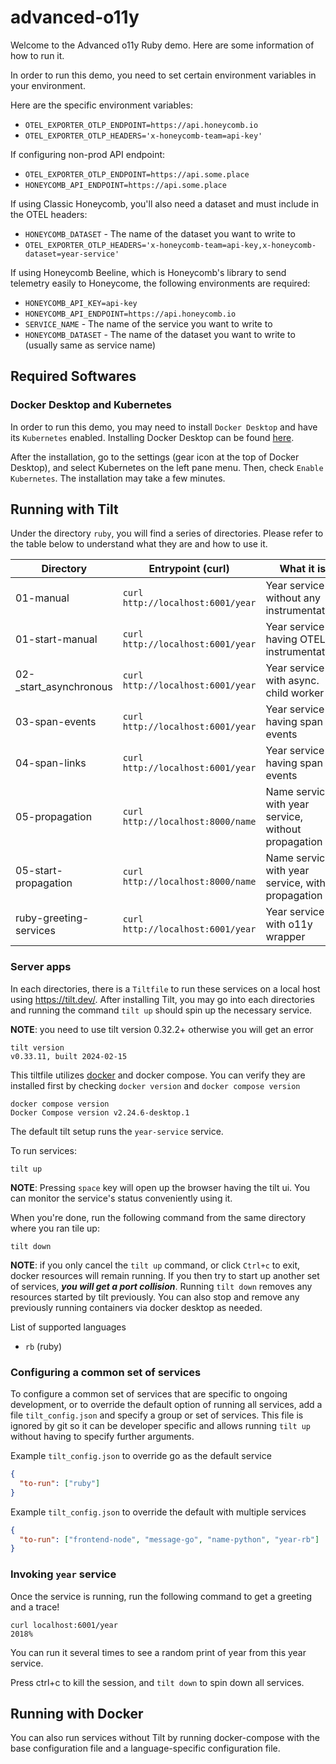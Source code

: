 # advanced-o11y

Welcome to the Advanced o11y Ruby demo. Here are some information of how to run it.

In order to run this demo, you need to set certain environment variables in your environment.

Here are the specific environment variables:

- `OTEL_EXPORTER_OTLP_ENDPOINT=https://api.honeycomb.io`
- `OTEL_EXPORTER_OTLP_HEADERS='x-honeycomb-team=api-key'`

If configuring non-prod API endpoint:

- `OTEL_EXPORTER_OTLP_ENDPOINT=https://api.some.place`
- `HONEYCOMB_API_ENDPOINT=https://api.some.place`

If using Classic Honeycomb, you'll also need a dataset and must include in the OTEL headers:

- `HONEYCOMB_DATASET` - The name of the dataset you want to write to
- `OTEL_EXPORTER_OTLP_HEADERS='x-honeycomb-team=api-key,x-honeycomb-dataset=year-service'`

If using Honeycomb Beeline, which is Honeycomb's library to send telemetry easily to Honeycome, the following environments are required:

- `HONEYCOMB_API_KEY=api-key`
- `HONEYCOMB_API_ENDPOINT=https://api.honeycomb.io`
- `SERVICE_NAME` - The name of the service you want to write to
- `HONEYCOMB_DATASET` - The name of the dataset you want to write to (usually same as service name)

## Required Softwares

### Docker Desktop and Kubernetes
In order to run this demo, you may need to install `Docker Desktop` and have its `Kubernetes` enabled. Installing Docker Desktop can be found [here](https://www.docker.com/products/docker-desktop/).

After the installation, go to the settings (gear icon at the top of Docker Desktop), and select Kubernetes on the left pane menu. Then, check `Enable Kubernetes`. The installation may take a few minutes.

## Running with Tilt

Under the directory `ruby`, you will find a series of directories. Please refer to the table below to understand what they are and how to use it.

|Directory|Entrypoint (curl)|What it is|
|---|---|---|
|01-manual|`curl http://localhost:6001/year`|Year service without any instrumentation|
|01-start-manual|`curl http://localhost:6001/year`|Year service having OTEL instrumentation|
|02-_start_asynchronous|`curl http://localhost:6001/year`|Year service with async. child worker|
|03-span-events|`curl http://localhost:6001/year`|Year service having span events|
|04-span-links|`curl http://localhost:6001/year`|Year service having span events|
|05-propagation|`curl http://localhost:8000/name`|Name service with year service, without propagation|
|05-start-propagation|`curl http://localhost:8000/name`|Name service with year service, with propagation|
|ruby-greeting-services|`curl http://localhost:6001/year`|Year service with o11y wrapper|

### Server apps
In each directories, there is a `Tiltfile` to run these services on a local host using <https://tilt.dev/>.
After installing Tilt, you may go into each directories and running the command `tilt up` should spin up the necessary service.

**NOTE**: you need to use tilt version 0.32.2+ otherwise you will get an error

```
tilt version
v0.33.11, built 2024-02-15
```

This tiltfile utilizes [docker](https://docs.docker.com/desktop/install/mac-install/) and docker compose. You can verify they are installed first by checking `docker version` and `docker compose version`

```
docker compose version
Docker Compose version v2.24.6-desktop.1
```

The default tilt setup runs the `year-service` service.

To run services:

```shell
tilt up 
```

**NOTE**: Pressing `space` key will open up the browser having the tilt ui. You can monitor the service's status conveniently using it.

When you're done, run the following command from the same directory where you ran tile up:

```shell
tilt down
```
**NOTE**: if you only cancel the `tilt up` command, or click `Ctrl+c` to exit, docker resources will remain running. If you then try to start up another set of services, **_you will get a port collision_**. Running `tilt down` removes any resources started by tilt previously. You can also stop and remove any previously running containers via docker desktop as needed.

List of supported languages

- `rb` (ruby)

### Configuring a common set of services

To configure a common set of services that are specific to ongoing development, or to override the default option of running all services, add a file `tilt_config.json` and specify a group or set of services.
This file is ignored by git so it can be developer specific and allows running `tilt up` without having to specify further arguments.

Example `tilt_config.json` to override go as the default service

```json
{
  "to-run": ["ruby"]
}
```

Example `tilt_config.json` to override the default with multiple services

```json
{
  "to-run": ["frontend-node", "message-go", "name-python", "year-rb"]
}
```

### Invoking `year` service

Once the service is running, run the following command to get a greeting and a trace!

```
curl localhost:6001/year
2018%
```

You can run it several times to see a random print of year from this year service.

Press ctrl+c to kill the session, and `tilt down` to spin down all services.

## Running with Docker

You can also run services without Tilt by running docker-compose with the base configuration file and a language-specific configuration file.


```shell